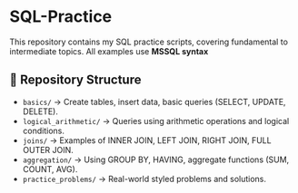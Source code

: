 # SQL-Practice
This repository contains my SQL practice scripts, covering fundamental to intermediate topics. All examples use **MSSQL syntax**


## 📂 Repository Structure
- `basics/` → Create tables, insert data, basic queries (SELECT, UPDATE, DELETE).
- `logical_arithmetic/` → Queries using arithmetic operations and logical conditions.
- `joins/` → Examples of INNER JOIN, LEFT JOIN, RIGHT JOIN, FULL OUTER JOIN.
- `aggregation/` → Using GROUP BY, HAVING, aggregate functions (SUM, COUNT, AVG).
- `practice_problems/` → Real-world styled problems and solutions.
